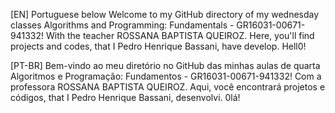 [EN] Portuguese below
Welcome to my GitHub directory of my wednesday classes Algorithms and Programming: Fundamentals - GR16031-00671-941332!
With the teacher ROSSANA BAPTISTA QUEIROZ. 
Here, you'll find projects and codes, that I Pedro Henrique Bassani, have develop. Hell0!

[PT-BR]
Bem-vindo ao meu diretório no GitHub das minhas aulas de quarta Algoritmos e Programação: Fundamentos - GR16031-00671-941332!
Com a professora ROSSANA BAPTISTA QUEIROZ.
Aqui, você encontrará projetos e códigos, that I Pedro Henrique Bassani, desenvolvi. 0lá!

